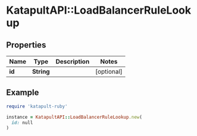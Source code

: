 # KatapultAPI::LoadBalancerRuleLookup

## Properties

| Name | Type | Description | Notes |
| ---- | ---- | ----------- | ----- |
| **id** | **String** |  | [optional] |

## Example

```ruby
require 'katapult-ruby'

instance = KatapultAPI::LoadBalancerRuleLookup.new(
  id: null
)
```

